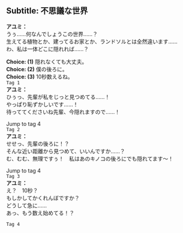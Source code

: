 # 

  
## Subtitle: 不思議な世界
  
**アユミ：**  
うぅ……何なんでしょうこの世界……？  
生えてる植物とか、建ってるお家とか、ランドソルとは全然違います……  
わ、私は一体どこに隠れれば……？  
  
**Choice: (1)**  隠れなくても大丈夫。  
**Choice: (2)**  僕の後ろに。  
**Choice: (3)**  10秒数えるね。  
`Tag 1`  
**アユミ：**  
ひぅっ、先輩が私をじっと見つめてる……！  
やっぱり恥ずかしいです……！  
待っててくださいね先輩、今隠れますので……！  
  
Jump to tag 4  
`Tag 2`  
**アユミ：**  
せせっ、先輩の後ろに！？  
そんな近い距離から見つめて、いいんですか……？  
む、むむ、無理ですぅ！　私はあのキノコの後ろにでも隠れてます～！  
  
Jump to tag 4  
`Tag 3`  
**アユミ：**  
え？　10秒？  
もしかしてかくれんぼですか？  
どうして急に……  
あっ、もう数え始めてる！？  
  
`Tag 4`  
